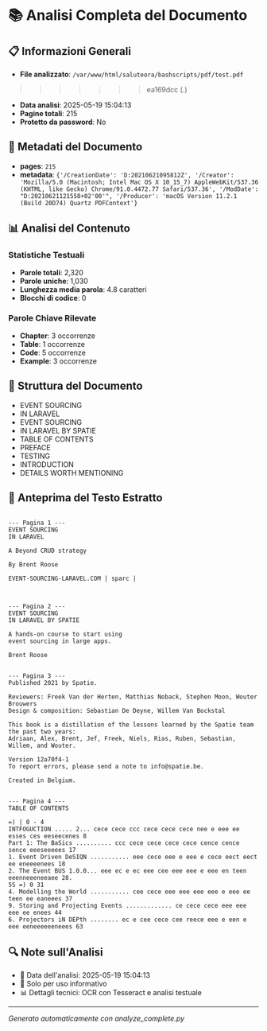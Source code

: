 # 📚 Analisi Completa del Documento

## 📋 Informazioni Generali
- **File analizzato**: `/var/www/html/saluteora/bashscripts/pdf/test.pdf`
>>>>>>> ea169dcc (.)
- **Data analisi**: 2025-05-19 15:04:13
- **Pagine totali**: 215
- **Protetto da password**: No

## 📄 Metadati del Documento
- **pages**: `215`
- **metadata**: `{'/CreationDate': 'D:20210621095812Z', '/Creator': 'Mozilla/5.0 (Macintosh; Intel Mac OS X 10_15_7) AppleWebKit/537.36 (KHTML, like Gecko) Chrome/91.0.4472.77 Safari/537.36', '/ModDate': "D:20210621121558+02'00'", '/Producer': 'macOS Version 11.2.1 (Build 20D74) Quartz PDFContext'}`

## 📊 Analisi del Contenuto

### Statistiche Testuali

- **Parole totali**: 2,320
- **Parole uniche**: 1,030
- **Lunghezza media parola**: 4.8 caratteri
- **Blocchi di codice**: 0


### Parole Chiave Rilevate
- **Chapter**: 3 occorrenze
- **Table**: 1 occorrenze
- **Code**: 5 occorrenze
- **Example**: 3 occorrenze

## 📑 Struttura del Documento
- EVENT SOURCING
- IN LARAVEL
- EVENT SOURCING
- IN LARAVEL BY SPATIE
- TABLE OF CONTENTS
- PREFACE
- TESTING
- INTRODUCTION
- DETAILS WORTH MENTIONING

## 📝 Anteprima del Testo Estratto
```

--- Pagina 1 ---
EVENT SOURCING
IN LARAVEL

A Beyond CRUD strategy

By Brent Roose

EVENT-SOURCING-LARAVEL.COM | sparc |



--- Pagina 2 ---
EVENT SOURCING
IN LARAVEL BY SPATIE

A hands-on course to start using
event sourcing in large apps.

Brent Roose


--- Pagina 3 ---
Published 2021 by Spatie.

Reviewers: Freek Van der Herten, Matthias Noback, Stephen Moon, Wouter Brouwers
Design & composition: Sebastian De Deyne, Willem Van Bockstal

This book is a distillation of the lessons learned by the Spatie team the past two years:
Adriaan, Alex, Brent, Jef, Freek, Niels, Rias, Ruben, Sebastian, Willem, and Wouter.

Version 12a70f4-1
To report errors, please send a note to info@spatie.be.

Created in Belgium.


--- Pagina 4 ---
TABLE OF CONTENTS

=) | 0 - 4
INTFOGUCTION ..... 2... cece cece ccc cece cece cece nee e eee ee esses ces eeseecenes 8
Part 1: The BaSics .......... ccc cece cece cece cece cence cence sence eeeseeeees 17
1. Event Driven DeSIQN ........... eee cece eee e eee e cece eect eect ee eneeeenees 18
2. The Event BUS 1.0.0... eee ec e ec eee cee eee eee e eee en teen eeenneeeneeaee 28.
5S =) 0 31
4. Modelling the World ........... cee cece eee eee eee eee e eee ee teen ee eaneees 37
9. Storing and Projecting Events ............. ce cece cece eee eee eee ee enees 44
6. Projectors iN DEPth ........ ec e cee cece cee reece eee e een e eee eeneeeeeeneees 63
```

## 🔍 Note sull'Analisi
- 📅 Data dell'analisi: 2025-05-19 15:04:13
- 🔄 Solo per uso informativo
- 📊 Dettagli tecnici: OCR con Tesseract e analisi testuale

---
*Generato automaticamente con analyze_complete.py*

